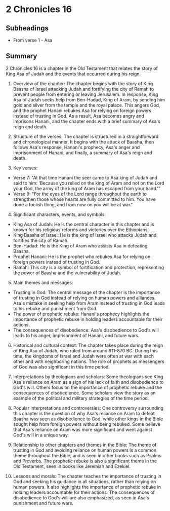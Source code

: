# 2 Chronicles 16

## Subheadings

* From verse 1 - Asa

## Summary

2 Chronicles 16 is a chapter in the Old Testament that relates the story of King Asa of Judah and the events that occurred during his reign.

1. Overview of the chapter:
The chapter begins with the story of King Baasha of Israel attacking Judah and fortifying the city of Ramah to prevent people from entering or leaving Jerusalem. In response, King Asa of Judah seeks help from Ben-Hadad, King of Aram, by sending him gold and silver from the temple and the royal palace. This angers God, and the prophet Hanani rebukes Asa for relying on foreign powers instead of trusting in God. As a result, Asa becomes angry and imprisons Hanani, and the chapter ends with a brief summary of Asa's reign and death.

2. Structure of the verses:
The chapter is structured in a straightforward and chronological manner. It begins with the attack of Baasha, then follows Asa's response, Hanani's prophecy, Asa's anger and imprisonment of Hanani, and finally, a summary of Asa's reign and death.

3. Key verses:
- Verse 7: "At that time Hanani the seer came to Asa king of Judah and said to him: 'Because you relied on the king of Aram and not on the Lord your God, the army of the king of Aram has escaped from your hand.'"
- Verse 9: "For the eyes of the Lord range throughout the earth to strengthen those whose hearts are fully committed to him. You have done a foolish thing, and from now on you will be at war."

4. Significant characters, events, and symbols:
- King Asa of Judah: He is the central character in this chapter and is known for his religious reforms and victories over the Ethiopians.
- King Baasha of Israel: He is the king of Israel who attacks Judah and fortifies the city of Ramah.
- Ben-Hadad: He is the King of Aram who assists Asa in defeating Baasha.
- Prophet Hanani: He is the prophet who rebukes Asa for relying on foreign powers instead of trusting in God.
- Ramah: This city is a symbol of fortification and protection, representing the power of Baasha and the vulnerability of Judah.

5. Main themes and messages:
- Trusting in God: The central message of the chapter is the importance of trusting in God instead of relying on human powers and alliances. Asa's mistake in seeking help from Aram instead of trusting in God leads to his rebuke and punishment from God.
- The power of prophetic rebuke: Hanani's prophecy highlights the importance of prophetic rebuke in holding leaders accountable for their actions.
- The consequences of disobedience: Asa's disobedience to God's will leads to his anger, imprisonment of Hanani, and future wars.

6. Historical and cultural context:
The chapter takes place during the reign of King Asa of Judah, who ruled from around 911-870 BC. During this time, the kingdoms of Israel and Judah were often at war with each other and with neighboring nations. The role of prophets as messengers of God was also significant in this time period.

7. Interpretations by theologians and scholars:
Some theologians see King Asa's reliance on Aram as a sign of his lack of faith and disobedience to God's will. Others focus on the importance of prophetic rebuke and the consequences of disobedience. Some scholars view the story as an example of the political and military strategies of the time period.

8. Popular interpretations and controversies:
One controversy surrounding this chapter is the question of why Asa's reliance on Aram to defeat Baasha was seen as disobedience to God, while other kings in the Bible sought help from foreign powers without being rebuked. Some believe that Asa's reliance on Aram was more significant and went against God's will in a unique way.

9. Relationship to other chapters and themes in the Bible:
The theme of trusting in God and avoiding reliance on human powers is a common theme throughout the Bible, and is seen in other books such as Psalms and Proverbs. The prophetic rebuke is also a significant theme in the Old Testament, seen in books like Jeremiah and Ezekiel.

10. Lessons and morals:
The chapter teaches the importance of trusting in God and seeking his guidance in all situations, rather than relying on human powers. It also highlights the importance of prophetic rebuke in holding leaders accountable for their actions. The consequences of disobedience to God's will are also emphasized, as seen in Asa's punishment and future wars.
